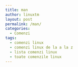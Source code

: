 ```yaml
---
title: man
author: linuxtm
layout: post
permalink: /man/
categories:
  - Comenzi
tags:
  - comenzi linux
  - comenzi linux de la a la z
  - lista comenzi linux
  - toate comenzile linux
---
```

